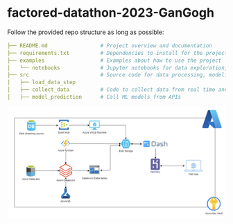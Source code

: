 # factored-datathon-2023-GanGogh

Follow the provided repo structure as long as possible:

```yaml
├── README.md                 # Project overview and documentation
├── requirements.txt          # Dependencies to install for the project
├── examples                  # Examples about how to use the project
│   └── notebooks             # Jupyter notebooks for data exploration, analysis, experiment
├── src                       # Source code for data processing, modeling, training, eval
|   ├── load_data_step
│   ├── collect_data          # Code to collect data from real time and batch sources
│   ├── model_prediction      # Call ML models from APIs
```
<img title="Architecture" alt="Alt text" src="arch_azure.png">
